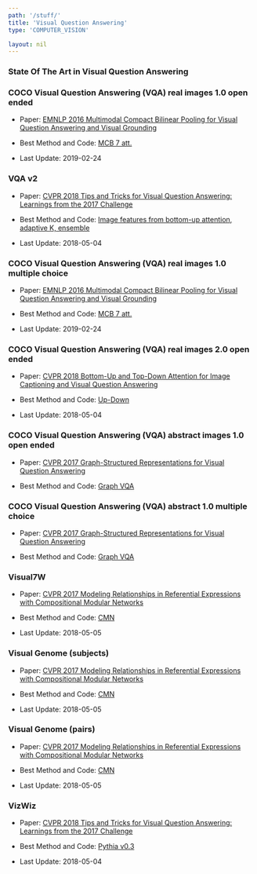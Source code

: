 ```yaml
---
path: '/stuff/'
title: 'Visual Question Answering'
type: 'COMPUTER_VISION'

layout: nil
---
```


### State Of The Art in Visual Question Answering  

### COCO Visual Question Answering (VQA) real images 1.0 open ended

* Paper: [EMNLP 2016 Multimodal Compact Bilinear Pooling for Visual Question Answering and Visual Grounding](https://arxiv.org/pdf/1606.01847v3.pdf)

* Best Method and Code: [MCB 7 att.](https://github.com/Cadene/vqa.pytorch)

* Last Update: 2019-02-24

### VQA v2

* Paper: [CVPR 2018 Tips and Tricks for Visual Question Answering: Learnings from the 2017 Challenge](https://arxiv.org/pdf/1708.02711v1.pdf)

* Best Method and Code: [Image features from bottom-up attention, adaptive K, ensemble](https://github.com/peteanderson80/bottom-up-attention)

* Last Update: 2018-05-04

### COCO Visual Question Answering (VQA) real images 1.0 multiple choice

* Paper: [EMNLP 2016 Multimodal Compact Bilinear Pooling for Visual Question Answering and Visual Grounding](https://arxiv.org/pdf/1606.01847v3.pdf)

* Best Method and Code: [MCB 7 att.](https://github.com/Cadene/vqa.pytorch)

* Last Update: 2019-02-24

### COCO Visual Question Answering (VQA) real images 2.0 open ended

* Paper: [CVPR 2018 Bottom-Up and Top-Down Attention for Image Captioning and Visual Question Answering](https://arxiv.org/pdf/1707.07998v3.pdf)

* Best Method and Code: [Up-Down](https://github.com/peteanderson80/bottom-up-attention)

* Last Update: 2018-05-04

### COCO Visual Question Answering (VQA) abstract images 1.0 open ended

* Paper: [CVPR 2017 Graph-Structured Representations for Visual Question Answering](https://arxiv.org/pdf/1609.05600v2.pdf)

* Best Method and Code: [Graph VQA]()

### COCO Visual Question Answering (VQA) abstract 1.0 multiple choice

* Paper: [CVPR 2017 Graph-Structured Representations for Visual Question Answering](https://arxiv.org/pdf/1609.05600v2.pdf)

* Best Method and Code: [Graph VQA]()

### Visual7W

* Paper: [CVPR 2017 Modeling Relationships in Referential Expressions with Compositional Modular Networks](https://arxiv.org/pdf/1611.09978v1.pdf)

* Best Method and Code: [CMN](https://github.com/hengyuan-hu/bottom-up-attention-vqa)

* Last Update: 2018-05-05

### Visual Genome (subjects)

* Paper: [CVPR 2017 Modeling Relationships in Referential Expressions with Compositional Modular Networks](https://arxiv.org/pdf/1611.09978v1.pdf)

* Best Method and Code: [CMN](https://github.com/hengyuan-hu/bottom-up-attention-vqa)

* Last Update: 2018-05-05

### Visual Genome (pairs)

* Paper: [CVPR 2017 Modeling Relationships in Referential Expressions with Compositional Modular Networks](https://arxiv.org/pdf/1611.09978v1.pdf)

* Best Method and Code: [CMN](https://github.com/hengyuan-hu/bottom-up-attention-vqa)

* Last Update: 2018-05-05

### VizWiz

* Paper: [CVPR 2018 Tips and Tricks for Visual Question Answering: Learnings from the 2017 Challenge](https://arxiv.org/pdf/1708.02711v1.pdf)

* Best Method and Code: [Pythia v0.3](https://github.com/peteanderson80/bottom-up-attention)

* Last Update: 2018-05-04


